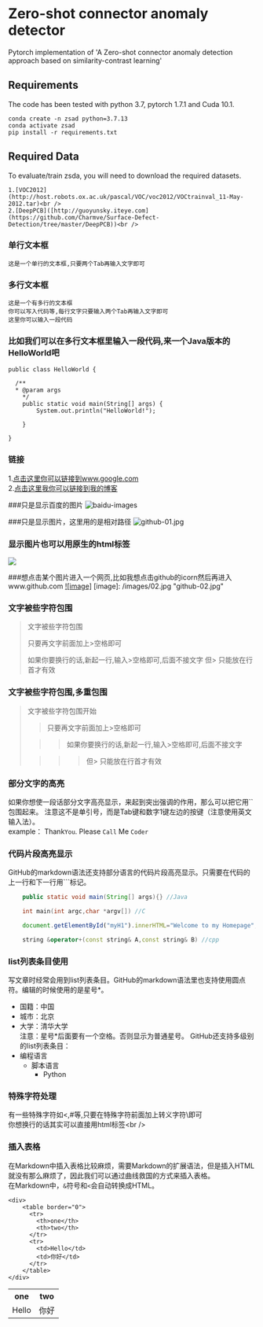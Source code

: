Zero-shot connector anomaly detector
===================================
  Pytorch implementation of 'A Zero-shot connector anomaly detection approach based on similarity-contrast learning'

  
Requirements
-----------------------------------
  The code has been tested with python 3.7, pytorch 1.7.1 and Cuda 10.1.
  
  	conda create -n zsad python=3.7.13
  	conda activate zsad
  	pip install -r requirements.txt
		
Required Data 
-----------------------------------
  To evaluate/train zsda, you will need to download the required datasets.
  
	1.[VOC2012](http://host.robots.ox.ac.uk/pascal/VOC/voc2012/VOCtrainval_11-May-2012.tar)<br />
 	2.[DeepPCB]([http://guoyunsky.iteye.com](https://github.com/Charmve/Surface-Defect-Detection/tree/master/DeepPCB))<br />
  
### 单行文本框
    这是一个单行的文本框,只要两个Tab再输入文字即可
        
### 多行文本框  
    这是一个有多行的文本框
    你可以写入代码等,每行文字只要输入两个Tab再输入文字即可
    这里你可以输入一段代码

### 比如我们可以在多行文本框里输入一段代码,来一个Java版本的HelloWorld吧
    public class HelloWorld {

      /**
      * @param args
	    */
	    public static void main(String[] args) {
		    System.out.println("HelloWorld!");

	    }

    }

### 链接
1.[点击这里你可以链接到www.google.com](http://www.google.com)<br />
2.[点击这里我你可以链接到我的博客](http://guoyunsky.iteye.com)<br />

###只是显示百度的图片
![baidu-images](http://www.baidu.com/img/bdlogo.png "baidu")  

###只是显示图片，这里用的是相对路径
![github-01.jpg](/images/01.jpg "github-01.jpg")

### 显示图片也可以用原生的html标签
<img src="http://su.bdimg.com/static/superplus/img/logo_white.png" />

###想点击某个图片进入一个网页,比如我想点击github的icorn然后再进入www.github.com
[![image]](http://www.github.com/)
[image]: /images/02.jpg "github-02.jpg"

### 文字被些字符包围
> 文字被些字符包围
>
> 只要再文字前面加上>空格即可
>
> 如果你要换行的话,新起一行,输入>空格即可,后面不接文字
> 但> 只能放在行首才有效

### 文字被些字符包围,多重包围
> 文字被些字符包围开始
>
> > 只要再文字前面加上>空格即可
>
>  > > 如果你要换行的话,新起一行,输入>空格即可,后面不接文字
>
> > > > 但> 只能放在行首才有效

### 部分文字的高亮
如果你想使一段话部分文字高亮显示，来起到突出强调的作用，那么可以把它用\`\`包围起来。
注意这不是单引号，而是Tab键和数字1键左边的按键（注意使用英文输入法）。<br />
	example：
		Thank`You`. Please `Call` Me `Coder`
### 代码片段高亮显示
GitHub的markdown语法还支持部分语言的代码片段高亮显示。只需要在代码的上一行和下一行用\`\`\`标记。
```Java
	public static void main(String[] args){} //Java
```
```c
	int main(int argc,char *argv[]) //C
```
```javascript
	document.getElementById("myH1").innerHTML="Welcome to my Homepage";//javascript
```
```cpp
	string &operator+(const string& A,const string& B) //cpp
```
	
### list列表条目使用
写文章时经常会用到list列表条目。GitHub的markdown语法里也支持使用圆点符。编辑的时候使用的是星号*。
* 国籍：中国
* 城市：北京
* 大学：清华大学 
<br/>注意：星号*后面要有一个空格。否则显示为普通星号。
GitHub还支持多级别的list列表条目：
* 编程语言
	* 脚本语言
		* Python

### 特殊字符处理
有一些特殊字符如<,#等,只要在特殊字符前面加上转义字符\即可<br />
你想换行的话其实可以直接用html标签\<br /\>
    

### 插入表格
在Markdown中插入表格比较麻烦，需要Markdown的扩展语法，但是插入HTML就没有那么麻烦了，因此我们可以通过曲线救国的方式来插入表格。       
在Markdown中，`&`符号和`<`会自动转换成HTML。

	<div>
	    <table border="0">
		  <tr>
		    <th>one</th>
		    <th>two</th>
		  </tr>
		  <tr>
		    <td>Hello</td>
		    <td>你好</td>
		  </tr>
	    </table>
	</div>
	
<div>
        <table border="0">
	  <tr>
	    <th>one</th>
	    <th>two</th>
	  </tr>
	  <tr>
	    <td>Hello</td>
	    <td>你好</td>
	  </tr>
	</table>
</div>
